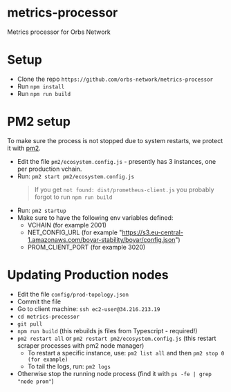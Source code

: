 # metrics-processor
Metrics processor for Orbs Network

# Setup
* Clone the repo `https://github.com/orbs-network/metrics-processor`
* Run `npm install`
* Run `npm run build`

# PM2 setup
To make sure the process is not stopped due to system restarts, we protect it with [pm2](http://pm2.keymetrics.io/).
* Edit the file `pm2/ecosystem.config.js` - presently has 3 instances, one per production vchain.
* Run: `pm2 start pm2/ecosystem.config.js`
    > If you get `not found: dist/prometheus-client.js` you probably forgot to run `npm run build`
* Run: `pm2 startup`
* Make sure to have the following env variables defined:
  * VCHAIN (for example 2001)
  * NET_CONFIG_URL (for example "https://s3.eu-central-1.amazonaws.com/boyar-stability/boyar/config.json")
  * PROM_CLIENT_PORT (for example 3020)
  
# Updating Production nodes
* Edit the file `config/prod-topology.json`
* Commit the file
* Go to client machine: `ssh ec2-user@34.216.213.19`
* `cd metrics-processor`
* `git pull`
* `npm run build` (this rebuilds js files from Typescript - required!)
* `pm2 restart all` or `pm2 restart pm2/ecosystem.config.js` (this restart scraper processes with pm2 node manager)
  * To restart a specific instance, use: `pm2 list all` and then `pm2 stop 0 (for example)`
  * To tail the logs, run: `pm2 logs`
* Otherwise stop the running node process (find it with `ps -fe | grep "node prom"`)
